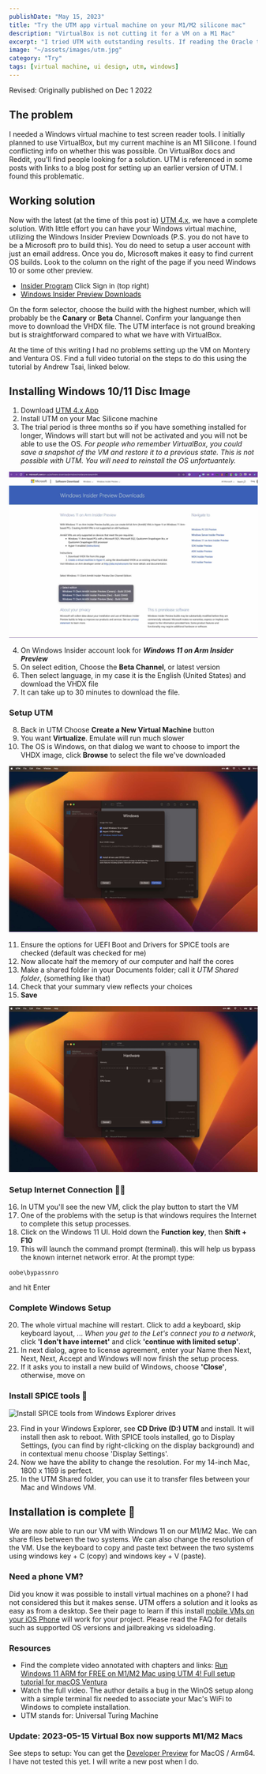 ```yaml
---
publishDate: "May 15, 2023"
title: "Try the UTM app virtual machine on your M1/M2 silicone mac"
description: "VirtualBox is not cutting it for a VM on a M1 Mac"
excerpt: "I tried UTM with outstanding results. If reading the Oracle tech docs is confusing and exhausting check out this new VM platform with a clean UI."
image: "~/assets/images/utm.jpg"
category: "Try"
tags: [virtual machine, ui design, utm, windows]
---
```

Revised: Originally published on Dec 1 2022
## The problem

I needed a Windows virtual machine to test screen reader tools. I initially planned to use VirtualBox, but my current machine is an M1 Silicone. I found conflicting info on whether this was possible. On VirtualBox docs and Reddit, you'll find people looking for a solution. UTM is referenced in some posts with links to a blog post for setting up an earlier version of UTM. I found this problematic.

## Working solution

Now with the latest (at the time of this post is) [UTM 4.x](https://mac.getutm.app/), we have a complete solution. With little effort you can have your Windows virtual machine, utilizing the Windows Insider Preview Downloads (P.S. you do not have to be a Microsoft pro to build this). You do need to setup a user account with just an email address. Once you do, Microsoft makes it easy to find current OS builds. Look to the column on the right of the page if you need Windows 10 or some other preview.

- [Insider Program](https://www.microsoft.com/en-us/software-download/windowsinsiderpreviewarm64?lc=1033) Click Sign in (top right)
- [Windows Insider Preview Downloads](https://www.microsoft.com/en-us/software-download/windowsinsiderpreviewarm64?lc=1033&wa=wsignin1.0)

On the form selector, choose the build with the highest number, which will probably be the **Canary** or **Beta** Channel. Confirm your languange then move to download the VHDX file. The UTM interface is not ground breaking but is straightforward compared to what we have with VirtualBox.

At the time of this writing I had no problems setting up the VM on Montery and Ventura OS. Find a full video tutorial on the steps to do this using the tutorial by Andrew Tsai, linked below. 

## Installing Windows 10/11 Disc Image

1. Download [UTM 4.x App](https://mac.getutm.app/)
2. Install UTM on your Mac Silicone machine
3. The trial period is three months so if you have something installed for longer, Windows will start but will not be activated and you will not be able to use the OS. 
_For people who remember VirtualBox, you could save a snapshot of the VM and restore it to a previous state. This is not possible with UTM. You will need to reinstall the OS unfortuantely._

![view of the insider preview editions selector menu open](../../src/assets/images/insider-preview_1.jpg)

4. On Windows Insider account look for _**Windows 11 on Arm Insider Preview**_
5. On select edition, Choose the **Beta Channel**, or latest version 
6. Then select language, in my case it is the English (United States) and download the VHDX file
7. It can take up to 30 minutes to download the file.

### Setup UTM

8. Back in UTM Choose **Create a New Virtual Machine** button
9. You want **Virtualize**. Emulate will run much slower
10. The OS is Windows, on that dialog we want to choose to import the VHDX image, click **Browse** to select the file we've downloaded

![Import VHDX image dialog](../../src/assets/images/import-vdhx_2.jpg)

11. Ensure the options for UEFI Boot and Drivers for SPICE tools are checked (default was checked for me)
12. Now allocate half the memory of our computer  and half the cores
13. Make a shared folder in your Documents folder; call it _UTM Shared folder_, (something like that)
14. Check that your summary view reflects your choices 
15. **Save**

![view of memory cores setup dialog](../../src/assets/images/mem-cores-setup_3.jpg)

### Setup Internet Connection 👋🏼
16. In UTM you'll see the new VM, click the play button to start the VM
17. One of the problems with the setup is that windows requires the Internet to complete this setup processes. 
18. Click on the Windows 11 UI. Hold down the **Function key**, then **Shift + F10**
19. This will launch the command prompt (terminal). this will help us bypass the known internet network error. At the prompt type: 
```
oobe\bypassnro
```
 and hit Enter

### Complete Windows Setup

20. The whole virtual machine will restart. Click to add a keyboard, skip keyboard layout, ... _When you get to the Let's connect you to a network_, click **'I don't have internet'** and click **'continue with limited setup'**.
21. In next dialog, agree to license agreement, enter your Name then Next, Next, Next, Accept and Windows will now finish the setup process.
22. If it asks you to install a new build of Windows, choose **'Close'**, otherwise, move on

### Install SPICE tools 🥵

![Install SPICE tools from Windows Explorer drives](../../assets/images/spice-installer_6.jpg)

23. Find in your Windows Explorer, see **CD Drive (D:) UTM** and install. It will install then ask to reboot. With SPICE tools installed, go to Display Settings, (you can find by right-clicking on the display background) and in contextual menu choose 'Display Settings'. 
24. Now we have the ability to change the resolution. For my 14-inch Mac, 1800 x 1169 is perfect. 
25. In the UTM Shared folder, you can use it to transfer files between your Mac and Windows VM.

## Installation is complete 🎉

We are now able to run our VM with Windows 11 on our M1/M2 Mac. We can share files between the two systems. We can also change the resolution of the VM. Use the keyboard to copy and paste text between the two systems using windows key + C (copy) and windows key + V (paste).



### Need a phone VM?

Did you know it was possible to install virtual machines on a phone? I had not considered this but it makes sense. UTM offers a solution and it looks as easy as from a desktop. See their page to learn if this install [mobile VMs on your iOS Phone](https://getutm.app/) will work for your project. Please read the FAQ for details such as supported OS versions and jailbreaking vs sideloading.

### Resources

- Find the complete video annotated with chapters and links: [Run Windows 11 ARM for FREE on M1/M2 Mac using UTM 4! Full setup tutorial for macOS Ventura](https://www.youtube.com/watch?v=KGZMV8IuUtA)
- Watch the full video. The author details a bug in the WinOS setup along with a simple terminal fix needed to associate your Mac's WiFi to Windows to complete installation.
- UTM stands for: Universal Turing Machine

### Update: 2023-05-15 Virtual Box now supports M1/M2 Macs
See steps to setup: You can get the [Developer Preview](https://www.virtualbox.org/wiki/Downloads) for MacOS / Arm64. I have not tested this yet. I will write a new post when I do.